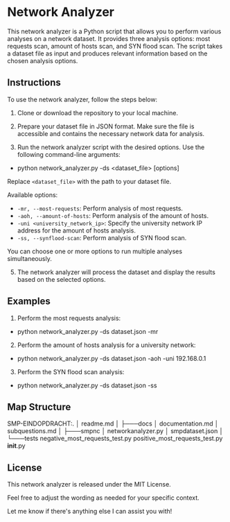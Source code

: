 # Network Analyzer

This network analyzer is a Python script that allows you to perform various analyses on a network dataset. It provides three analysis options: most requests scan, amount of hosts scan, and SYN flood scan. The script takes a dataset file as input and produces relevant information based on the chosen analysis options.

## Instructions

To use the network analyzer, follow the steps below:

1. Clone or download the repository to your local machine.

2. Prepare your dataset file in JSON format. Make sure the file is accessible and contains the necessary network data for analysis.

3. Run the network analyzer script with the desired options. Use the following command-line arguments:

- python network_analyzer.py -ds <dataset_file> [options]


Replace `<dataset_file>` with the path to your dataset file.

Available options:
- `-mr, --most-requests`: Perform analysis of most requests.
- `-aoh, --amount-of-hosts`: Perform analysis of the amount of hosts.
- `-uni <university_network_ip>`: Specify the university network IP address for the amount of hosts analysis.
- `-ss, --synflood-scan`: Perform analysis of SYN flood scan.

You can choose one or more options to run multiple analyses simultaneously.

5. The network analyzer will process the dataset and display the results based on the selected options.

## Examples

1. Perform the most requests analysis:

- python network_analyzer.py -ds dataset.json -mr

2. Perform the amount of hosts analysis for a university network:

- python network_analyzer.py -ds dataset.json -aoh -uni 192.168.0.1

3. Perform the SYN flood scan analysis:

- python network_analyzer.py -ds dataset.json -ss

## Map Structure

SMP-EINDOPDRACHT:.
│   readme.md
│
├───docs
│       documentation.md
│       subquestions.md
│
├───smpnc
│       networkanalyzer.py
│       smpdataset.json
│
└───tests
        negative_most_requests_test.py
        positive_most_requests_test.py
        __init__.py


## License

This network analyzer is released under the MIT License.

Feel free to adjust the wording as needed for your specific context.

Let me know if there's anything else I can assist you with!

